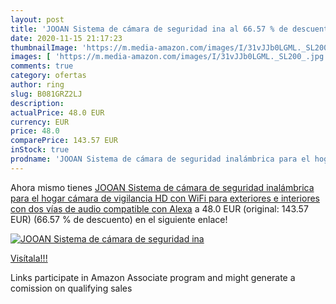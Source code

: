```yaml
---
layout: post
title: 'JOOAN Sistema de cámara de seguridad ina al 66.57 % de descuento'
date: 2020-11-15 21:17:23
thumbnailImage: 'https://m.media-amazon.com/images/I/31vJJb0LGML._SL200_.jpg'
images: [ 'https://m.media-amazon.com/images/I/31vJJb0LGML._SL200_.jpg' ]
comments: true
category: ofertas
author: ring
slug: B081GRZ2LJ
description:
actualPrice: 48.0 EUR
currency: EUR
price: 48.0
comparePrice: 143.57 EUR
inStock: true
prodname: 'JOOAN Sistema de cámara de seguridad inalámbrica para el hogar  cámara de vigilancia HD con WiFi  para exteriores e interiores  con dos vías de audio  compatible con Alexa'
---
```


Ahora mismo tienes [JOOAN Sistema de cámara de seguridad inalámbrica para el hogar  cámara de vigilancia HD con WiFi  para exteriores e interiores  con dos vías de audio  compatible con Alexa](https://www.amazon.es/dp/B081GRZ2LJ/?tag=tolees-21) a 48.0 EUR (original: 143.57 EUR) (66.57 %  de descuento) en el siguiente enlace!

[![JOOAN Sistema de cámara de seguridad ina](https://m.media-amazon.com/images/I/31vJJb0LGML._SL200_.jpg)](https://www.amazon.es/dp/B081GRZ2LJ/?tag=tolees-21)

[Visítala!!!](https://www.amazon.es/dp/B081GRZ2LJ/?tag=tolees-21)

Links participate in Amazon Associate program and might generate a comission on qualifying sales

